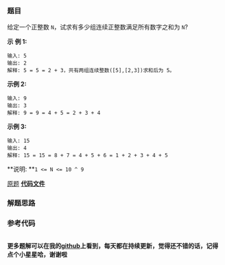 ### 题目
给定一个正整数 `N`，试求有多少组连续正整数满足所有数字之和为 `N`?

**示** **例 1:**

    
    
    输入: 5
    输出: 2
    解释: 5 = 5 = 2 + 3，共有两组连续整数([5],[2,3])求和后为 5。

**示例 2:**

    
    
    输入: 9
    输出: 3
    解释: 9 = 9 = 4 + 5 = 2 + 3 + 4

**示例 3:**

    
    
    输入: 15
    输出: 4
    解释: 15 = 15 = 8 + 7 = 4 + 5 + 6 = 1 + 2 + 3 + 4 + 5

**说明:  **`1 <= N <= 10 ^ 9`

[原题](https://leetcode-cn.com/problems/consecutive-numbers-sum/)    **[代码文件]()**


### 解题思路




### 参考代码

```go


```




**更多题解可以在我的[github](https://github.com/LZH139/leetcode_Go)上看到，每天都在持续更新，觉得还不错的话，记得点个小星星哈，谢谢啦**
